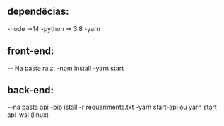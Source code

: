 ## dependêcias:
-node =>14
-python => 3.8
-yarn

## front-end:
-- Na pasta raiz:
-npm install
-yarn start

## back-end:
--na pasta api
-pip istall -r requeriments.txt
-yarn start-api  ou yarn start api-wsl (linux)
